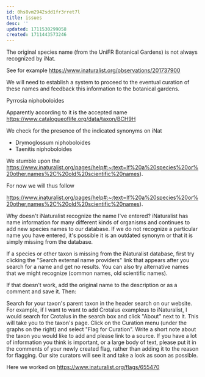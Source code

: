 ```yaml
---
id: 0hs8vm2942sdd1fr3rret7l
title: issues
desc: ''
updated: 1711530299058
created: 1711443573246
---
```




The original species name (from the UniFR Botanical Gardens) is not always recognized by iNat.

See for example https://www.inaturalist.org/observations/201737900


We will need to establish a system to proceed to the eventual curation of these names and feedback this information to the botanical gardens.

Pyrrosia niphoboloides


Apparently according to it is the accepted name https://www.catalogueoflife.org/data/taxon/BCH9H


We check for the presence of the indicated synonyms on iNat

- Drymoglossum niphoboloides
- Taenitis niphoboloides


We stumble upon the https://www.inaturalist.org/pages/help#:~:text=If%20a%20species%20or%20other,names%2C%20old%20scientific%20names). 


For now we will thus follow 

https://www.inaturalist.org/pages/help#:~:text=If%20a%20species%20or%20other,names%2C%20old%20scientific%20names).


Why doesn't iNaturalist recognize the name I've entered?
iNaturalist has name information for many different kinds of organisms and continues to add new species names to our database. If we do not recognize a particular name you have entered, it's possible it is an outdated synonym or that it is simply missing from the database.

If a species or other taxon is missing from the iNaturalist database, first try clicking the "Search external name providers" link that appears after you search for a name and get no results. You can also try alternative names that we might recognize (common names, old scientific names).

If that doesn't work, add the original name to the description or as a comment and save it. Then:

Search for your taxon's parent taxon in the header search on our website. For example, if I want to want to add Crotalus exampleus to iNaturalist, I would search for Crotalus in the search box and click "About" next to it.
This will take you to the taxon's page. Click on the Curation menu (under the graphs on the right) and select "Flag for Curation".
Write a short note about the taxon you would like to add and please link to a source. If you have a lot of information you think is important, or a large body of text, please put it in the comments of your newly created flag, rather than adding it to the reason for flagging. Our site curators will see it and take a look as soon as possible.

Here we worked on https://www.inaturalist.org/flags/655470




